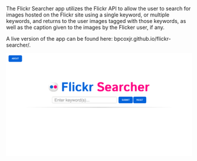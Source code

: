 The Flickr Searcher app utilizes the Flickr API to allow the user to search for images hosted on the Flickr site using a single keyword, or multiple keywords, and returns to the user images tagged with those keywords, as well as the caption given to the images by the Flicker user, if any.  

A live version of the app can be found here: bpcoxjr.github.io/flickr-searcher/.

![alt text](img/flickrSearchScreenshot.png "screenshot of landing page")
